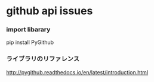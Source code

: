 # github api issues

### import libarary
pip install PyGithub

### ライブラリのリファレンス
http://pygithub.readthedocs.io/en/latest/introduction.html
